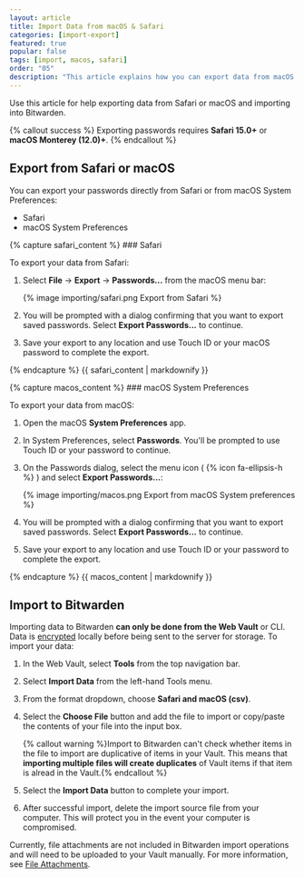 ```yaml
---
layout: article
title: Import Data from macOS & Safari
categories: [import-export]
featured: true
popular: false
tags: [import, macos, safari]
order: "05"
description: "This article explains how you can export data from macOS Keychain or Safari and import into the Bitwarden password manager."
---
```


Use this article for help exporting data from Safari or macOS and importing into Bitwarden.

{% callout success %}
Exporting passwords requires **Safari 15.0+** or **macOS Monterey (12.0)+**.
{% endcallout %}

## Export from Safari or macOS

You can export your passwords directly from Safari or from macOS System Preferences:


<ul class="nav nav-tabs" id="myTab" role="tablist">
  <li class="nav-item" id="tab" role="presentation">
    <a class="nav-link active" id="safaritab" data-bs-toggle="tab" data-target="#safari" role="tab" aria-controls="safari" aria-selected="true">Safari</a>
  </li>
  <li class="nav-item" id="tab" role="presentation">
    <a class="nav-link" id="mactab" data-bs-toggle="tab" data-target="#mac" role="tab" aria-controls="mac" aria-selected="false">macOS System Preferences</a>
  </li>
</ul>

<div class="tab-content" id="clientsContent">
  <div class="tab-pane show active" id="safari" role="tabpanel" aria-labelledby="safaritab">
{% capture safari_content %}
### Safari

To export your data from Safari:

1. Select **File** &rarr; **Export** &rarr; **Passwords...** from the macOS menu bar:

   {% image importing/safari.png Export from Safari %}
2. You will be prompted with a dialog confirming that you want to export saved passwords. Select **Export Passwords...** to continue.
3. Save your export to any location and use Touch ID or your macOS password to complete the export.

{% endcapture %}
{{ safari_content | markdownify }}
  </div>
  <div class="tab-pane" id="mac" role="tabpanel" aria-labelledby="mactab">
{% capture macos_content %}
### macOS System Preferences

To export your data from macOS:

1. Open the macOS **System Preferences** app.
2. In System Preferences, select **Passwords**. You'll be prompted to use Touch ID or your password to continue.
3. On the Passwords dialog, select the menu icon ( {% icon fa-ellipsis-h %} ) and select **Export Passwords...**:

   {% image importing/macos.png Export from macOS System preferences %}
4. You will be prompted with a dialog confirming that you want to export saved passwords. Select **Export Passwords...** to continue.
5. Save your export to any location and use Touch ID or your password to complete the export.

{% endcapture %}
{{ macos_content | markdownify }}
  </div>
</div>

## Import to Bitwarden

Importing data to Bitwarden **can only be done from the Web Vault** or CLI. Data is [encrypted]({{site.baseurl}}/article/what-encryption-is-used) locally before being sent to the server for storage. To import your data:

1. In the Web Vault, select **Tools** from the top navigation bar.
2. Select **Import Data** from the left-hand Tools menu.
3. From the format dropdown, choose **Safari and macOS (csv)**.
4. Select the **Choose File** button and add the file to import or copy/paste the contents of your file into the input box.

   {% callout warning %}Import to Bitwarden can't check whether items in the file to import are duplicative of items in your Vault. This means that **importing multiple files will create duplicates** of Vault items if that item is alread in the Vault.{% endcallout %}
5. Select the **Import Data** button to complete your import.
6. After successful import, delete the import source file from your computer. This will protect you in the event your computer is compromised.

Currently, file attachments are not included in Bitwarden import operations and will need to be uploaded to your Vault manually. For more information, see [File Attachments]({{site.baseurl}}/article/attachments/).
